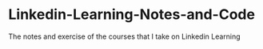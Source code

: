 # Linkedin-Learning-Notes-and-Code
The notes and exercise of the courses that I take on Linkedin Learning
